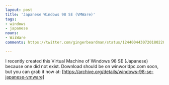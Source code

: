 ```yaml
---
layout: post
title: 'Japanese Windows 98 SE (VMWare)'
tags:
- windows
- japanese
nouns:
- WiiWare
comments: https://twitter.com/gingerbeardman/status/1244004430720180228

---
```


I recently created this Virtual Machine of Windows 98 SE (Japanese) because one did not exist. Download should be on winworldpc.com soon, but you can grab it now at: [https://archive.org/details/windows-98-se-japanese-vmware]